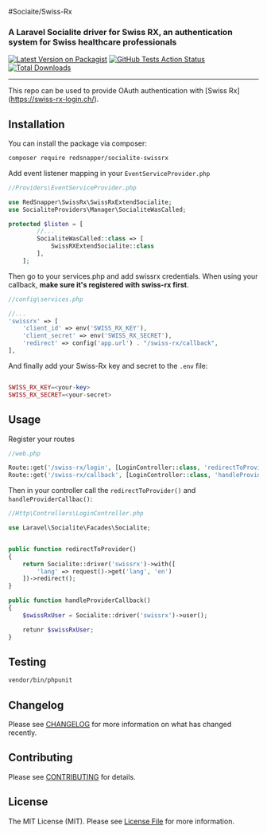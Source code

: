 #Sociaite/Swiss-Rx
### A Laravel Socialite driver for Swiss RX, an authentication system for Swiss healthcare professionals


[![Latest Version on Packagist](https://img.shields.io/packagist/v/vendor_slug/package_slug.svg?style=flat-square)](https://packagist.org/packages/vendor_slug/package_slug)
[![GitHub Tests Action Status](https://github.com/redsnapper/socialite-swiss-rx/workflows/run-tests/badge.svg)](https://github.com/redsnapper/socialite-swiss-rx/actions)
[![Total Downloads](https://img.shields.io/packagist/dt/vendor_slug/package_slug.svg?style=flat-square)](https://packagist.org/packages/vendor_slug/package_slug)

---
This repo can be used to provide OAuth authentication with [Swiss Rx] (https://swiss-rx-login.ch/).

## Installation

You can install the package via composer:

```bash
composer require redsnapper/socialite-swissrx
```

Add event listener mapping in your `EventServiceProvider.php`

```php
//Providers\EventServiceProvider.php

use RedSnapper\SwissRx\SwissRxExtendSocialite;
use SocialiteProviders\Manager\SocialiteWasCalled;

protected $listen = [
        //...
        SocialiteWasCalled::class => [
            SwissRXExtendSocialite::class
        ],
    ];
```

Then go to your services.php and add swissrx credentials. When using your callback, **make sure it's registered with swiss-rx first**.
```php
//config\services.php

//...
'swissrx' => [
    'client_id' => env('SWISS_RX_KEY'),
    'client_secret' => env('SWISS_RX_SECRET'),
    'redirect' => config('app.url') . "/swiss-rx/callback",
],
```

And finally add your Swiss-Rx key and secret to the `.env` file:
```php

SWISS_RX_KEY=<your-key>
SWISS_RX_SECRET=<your-secret>
```

## Usage

Register your routes
```php
//web.php

Route::get('/swiss-rx/login', [LoginController::class, 'redirectToProvider'])->name('login');
Route::get('/swiss-rx/callback', [LoginController::class, 'handleProviderCallback'])->name('login.callback');
```

Then in your controller call the `redirectToProvider()` and `handleProviderCallbac()`:
```php
//Http\Controllers\LoginController.php

use Laravel\Socialite\Facades\Socialite;


public function redirectToProvider()
{
    return Socialite::driver('swissrx')->with([
        'lang' => request()->get('lang', 'en')
    ])->redirect();
}

public function handleProviderCallback()
{
    $swissRxUser = Socialite::driver('swissrx')->user();

    retunr $swissRxUser;
}

```

## Testing

```bash
vendor/bin/phpunit
```

## Changelog

Please see [CHANGELOG](CHANGELOG.md) for more information on what has changed recently.

## Contributing

Please see [CONTRIBUTING](.github/CONTRIBUTING.md) for details.

## License

The MIT License (MIT). Please see [License File](LICENSE.md) for more information.
